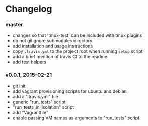 # Changelog

### master
- changes so that 'tmux-test' can be included with tmux plugins
- do not gitignore submodules directory
- add installation and usage instructions
- copy `.travis.yml` to the project root when running `setup` script
- add a brief mention of travis CI to the readme
- add test helpers

### v0.0.1, 2015-02-21
- git init
- add vagrant provisioning scripts for ubuntu and debian
- add a ".travis.yml" file
- generic "run_tests" script
- "run_tests_in_isolation" script
- add "Vagrantfile"
- enable passing VM names as arguments to "run_tests" script
